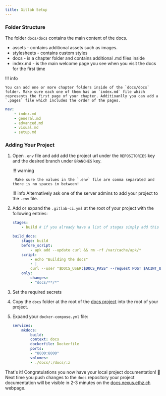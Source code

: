 ```yaml
---
title: Gitlab Setup
---
```


### Folder Structure
The folder `docs/docs` contains the main content of the docs.

- assets - contains additional assets such as images.
- stylesheets - contains custom styles
- docs - is a chapter folder and contains additional .md files inside
- index.md - is the main welcome page you see when you visit the docs for the first time

!!! info

    You can add one or more chapter folders inside of the `docs/docs` folder. Make sure each one of them has an `index.md` file which represents the first page of your chapter. Additioanlly you can add a `.pages` file which includes the order of the pages.

```yaml title=".pages" linenums="1"
nav:
    - index.md
    - general.md
    - advanced.md
    - visual.md
    - setup.md
```



### Adding Your Project

1. Open `.env` file and add add the project url under the `REPOSITORIES` key and the desired branch under `BRANCHES` key.

    !!! warning

        Make sure the values in the `.env` file are comma separated and there is no spaces in between!

    !!! info
        Alternatively ask one of the server admins to add your project to the `.env` file.

2. Add or expand the `.gitlab-ci.yml` at the root of your project with the following entries:

    ```yaml title=".gitlab-ci.yml" linenums="1"
    stages:
        - build # if you already have a list of stages simply add this stage to others

    build_docs:
        stage: build
        before_script:
            - apk add --update curl && rm -rf /var/cache/apk/*
        script:
            - echo "Building the docs"
            - |
            curl --user "$DOCS_USER:$DOCS_PASS" --request POST $ACINT_URL -H "Content-Type: application/json" -d "{\"action\": \"$ACINT_ACTION\", \"token\": \"$ACINT_TOKEN\"}"
        only:
            changes:
            - "docs/**/*"
    ```
3. Set the required secrets
3. Copy the `docs` folder at the root of the [docs project](https://github.com/ETH-NEXUS/nexus-docs) into the root of your project.

4. Expand your `docker-compose.yml` file:

    ```yaml title="docker-compose.yml" linenums="1"
    services:
        mkdocs:
            build:
            context: docs
            dockerfile: Dockerfile
            ports:
            - "8000:8000"
            volumes:
            - ./docs/:/docs/:z
    ```

That's it! Congratulations you now have your local project documentation! 🥳 Next time you push changes to the `docs` repository your project documentation will be visible in 2-3 minutes on the [docs.nexus.ethz.ch](docs.nexus.ethz.ch) webpage.

